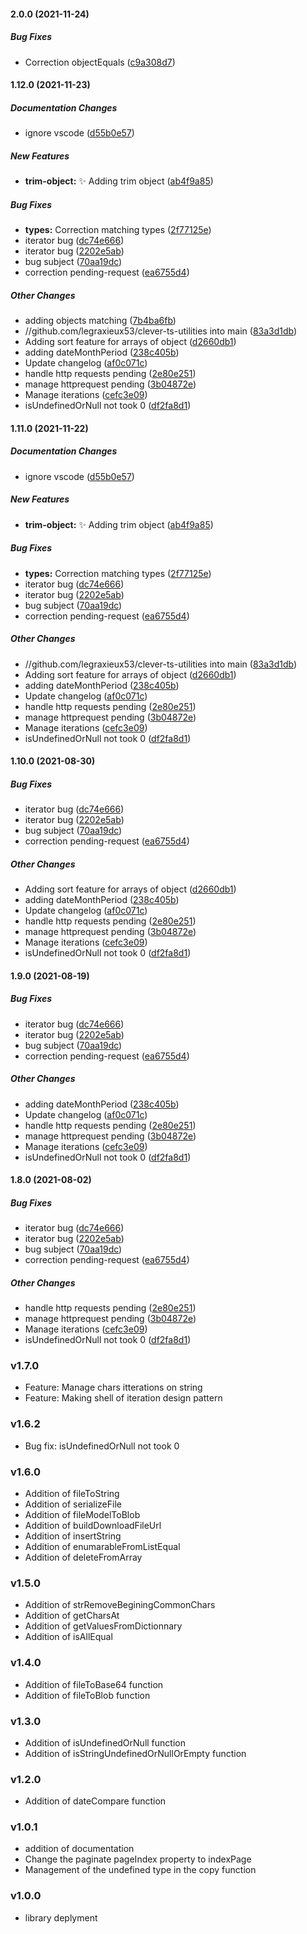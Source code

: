 #### 2.0.0 (2021-11-24)

##### Bug Fixes

*  Correction objectEquals ([c9a308d7](https://github.com/legraxieux53/clever-ts-utilities/commit/c9a308d7a5a32f10d4f329b0f4e92822355e82d6))

#### 1.12.0 (2021-11-23)

##### Documentation Changes

*  ignore vscode ([d55b0e57](https://github.com/legraxieux53/clever-ts-utilities/commit/d55b0e57d94a001ce907ec18e71b8429b8e2b4e0))

##### New Features

* **trim-object:**  :sparkles: Adding trim object ([ab4f9a85](https://github.com/legraxieux53/clever-ts-utilities/commit/ab4f9a857783f15854ec382422fe0594b8e759de))

##### Bug Fixes

* **types:**  Correction matching types ([2f77125e](https://github.com/legraxieux53/clever-ts-utilities/commit/2f77125e10ba3569f4abf4ecd984e640fcce648e))
*  iterator bug ([dc74e666](https://github.com/legraxieux53/clever-ts-utilities/commit/dc74e66652f3550c4de8e235518105a38b85d46a))
*  iterator bug ([2202e5ab](https://github.com/legraxieux53/clever-ts-utilities/commit/2202e5ab23c41a715f8397b7e2f4315fe74a12df))
*  bug subject ([70aa19dc](https://github.com/legraxieux53/clever-ts-utilities/commit/70aa19dc58b5ae38540dbdd7fb51592f744c005e))
*  correction pending-request ([ea6755d4](https://github.com/legraxieux53/clever-ts-utilities/commit/ea6755d43c8e2b5fcdc40378d0e18c9991acd18a))

##### Other Changes

*  adding objects matching ([7b4ba6fb](https://github.com/legraxieux53/clever-ts-utilities/commit/7b4ba6fbb5abab0874123bf8b4234ef69e83a90b))
* //github.com/legraxieux53/clever-ts-utilities into main ([83a3d1db](https://github.com/legraxieux53/clever-ts-utilities/commit/83a3d1db3d2203900ba3fadc9d170a0a79c61fb2))
*  Adding sort feature for arrays of object ([d2660db1](https://github.com/legraxieux53/clever-ts-utilities/commit/d2660db1f32afac35d2ddad26d165f4231e3bf37))
*  adding dateMonthPeriod ([238c405b](https://github.com/legraxieux53/clever-ts-utilities/commit/238c405b2c5fcef03821807d75b92abd8c38f2f4))
*  Update changelog ([af0c071c](https://github.com/legraxieux53/clever-ts-utilities/commit/af0c071c271a29a899167ff7dcb657aca42ac431))
*  handle http requests pending ([2e80e251](https://github.com/legraxieux53/clever-ts-utilities/commit/2e80e2510dd15007964f0c63cf39682e12d90ff2))
*  manage httprequest pending ([3b04872e](https://github.com/legraxieux53/clever-ts-utilities/commit/3b04872eba2cf985f0dfd052c2e353bd891fbd89))
*  Manage iterations ([cefc3e09](https://github.com/legraxieux53/clever-ts-utilities/commit/cefc3e09dbfbc71ca6ea5714801d671952702990))
*  isUndefinedOrNull not took 0 ([df2fa8d1](https://github.com/legraxieux53/clever-ts-utilities/commit/df2fa8d1aba9dcd1808e80c22a8a321d5ec1f8f6))

#### 1.11.0 (2021-11-22)

##### Documentation Changes

*  ignore vscode ([d55b0e57](https://github.com/legraxieux53/clever-ts-utilities/commit/d55b0e57d94a001ce907ec18e71b8429b8e2b4e0))

##### New Features

* **trim-object:**  :sparkles: Adding trim object ([ab4f9a85](https://github.com/legraxieux53/clever-ts-utilities/commit/ab4f9a857783f15854ec382422fe0594b8e759de))

##### Bug Fixes

* **types:**  Correction matching types ([2f77125e](https://github.com/legraxieux53/clever-ts-utilities/commit/2f77125e10ba3569f4abf4ecd984e640fcce648e))
*  iterator bug ([dc74e666](https://github.com/legraxieux53/clever-ts-utilities/commit/dc74e66652f3550c4de8e235518105a38b85d46a))
*  iterator bug ([2202e5ab](https://github.com/legraxieux53/clever-ts-utilities/commit/2202e5ab23c41a715f8397b7e2f4315fe74a12df))
*  bug subject ([70aa19dc](https://github.com/legraxieux53/clever-ts-utilities/commit/70aa19dc58b5ae38540dbdd7fb51592f744c005e))
*  correction pending-request ([ea6755d4](https://github.com/legraxieux53/clever-ts-utilities/commit/ea6755d43c8e2b5fcdc40378d0e18c9991acd18a))

##### Other Changes

* //github.com/legraxieux53/clever-ts-utilities into main ([83a3d1db](https://github.com/legraxieux53/clever-ts-utilities/commit/83a3d1db3d2203900ba3fadc9d170a0a79c61fb2))
*  Adding sort feature for arrays of object ([d2660db1](https://github.com/legraxieux53/clever-ts-utilities/commit/d2660db1f32afac35d2ddad26d165f4231e3bf37))
*  adding dateMonthPeriod ([238c405b](https://github.com/legraxieux53/clever-ts-utilities/commit/238c405b2c5fcef03821807d75b92abd8c38f2f4))
*  Update changelog ([af0c071c](https://github.com/legraxieux53/clever-ts-utilities/commit/af0c071c271a29a899167ff7dcb657aca42ac431))
*  handle http requests pending ([2e80e251](https://github.com/legraxieux53/clever-ts-utilities/commit/2e80e2510dd15007964f0c63cf39682e12d90ff2))
*  manage httprequest pending ([3b04872e](https://github.com/legraxieux53/clever-ts-utilities/commit/3b04872eba2cf985f0dfd052c2e353bd891fbd89))
*  Manage iterations ([cefc3e09](https://github.com/legraxieux53/clever-ts-utilities/commit/cefc3e09dbfbc71ca6ea5714801d671952702990))
*  isUndefinedOrNull not took 0 ([df2fa8d1](https://github.com/legraxieux53/clever-ts-utilities/commit/df2fa8d1aba9dcd1808e80c22a8a321d5ec1f8f6))

#### 1.10.0 (2021-08-30)

##### Bug Fixes

*  iterator bug ([dc74e666](https://github.com/legraxieux53/clever-ts-utilities/commit/dc74e66652f3550c4de8e235518105a38b85d46a))
*  iterator bug ([2202e5ab](https://github.com/legraxieux53/clever-ts-utilities/commit/2202e5ab23c41a715f8397b7e2f4315fe74a12df))
*  bug subject ([70aa19dc](https://github.com/legraxieux53/clever-ts-utilities/commit/70aa19dc58b5ae38540dbdd7fb51592f744c005e))
*  correction pending-request ([ea6755d4](https://github.com/legraxieux53/clever-ts-utilities/commit/ea6755d43c8e2b5fcdc40378d0e18c9991acd18a))

##### Other Changes

*  Adding sort feature for arrays of object ([d2660db1](https://github.com/legraxieux53/clever-ts-utilities/commit/d2660db1f32afac35d2ddad26d165f4231e3bf37))
*  adding dateMonthPeriod ([238c405b](https://github.com/legraxieux53/clever-ts-utilities/commit/238c405b2c5fcef03821807d75b92abd8c38f2f4))
*  Update changelog ([af0c071c](https://github.com/legraxieux53/clever-ts-utilities/commit/af0c071c271a29a899167ff7dcb657aca42ac431))
*  handle http requests pending ([2e80e251](https://github.com/legraxieux53/clever-ts-utilities/commit/2e80e2510dd15007964f0c63cf39682e12d90ff2))
*  manage httprequest pending ([3b04872e](https://github.com/legraxieux53/clever-ts-utilities/commit/3b04872eba2cf985f0dfd052c2e353bd891fbd89))
*  Manage iterations ([cefc3e09](https://github.com/legraxieux53/clever-ts-utilities/commit/cefc3e09dbfbc71ca6ea5714801d671952702990))
*  isUndefinedOrNull not took 0 ([df2fa8d1](https://github.com/legraxieux53/clever-ts-utilities/commit/df2fa8d1aba9dcd1808e80c22a8a321d5ec1f8f6))

#### 1.9.0 (2021-08-19)

##### Bug Fixes

*  iterator bug ([dc74e666](https://github.com/legraxieux53/clever-ts-utilities/commit/dc74e66652f3550c4de8e235518105a38b85d46a))
*  iterator bug ([2202e5ab](https://github.com/legraxieux53/clever-ts-utilities/commit/2202e5ab23c41a715f8397b7e2f4315fe74a12df))
*  bug subject ([70aa19dc](https://github.com/legraxieux53/clever-ts-utilities/commit/70aa19dc58b5ae38540dbdd7fb51592f744c005e))
*  correction pending-request ([ea6755d4](https://github.com/legraxieux53/clever-ts-utilities/commit/ea6755d43c8e2b5fcdc40378d0e18c9991acd18a))

##### Other Changes

*  adding dateMonthPeriod ([238c405b](https://github.com/legraxieux53/clever-ts-utilities/commit/238c405b2c5fcef03821807d75b92abd8c38f2f4))
*  Update changelog ([af0c071c](https://github.com/legraxieux53/clever-ts-utilities/commit/af0c071c271a29a899167ff7dcb657aca42ac431))
*  handle http requests pending ([2e80e251](https://github.com/legraxieux53/clever-ts-utilities/commit/2e80e2510dd15007964f0c63cf39682e12d90ff2))
*  manage httprequest pending ([3b04872e](https://github.com/legraxieux53/clever-ts-utilities/commit/3b04872eba2cf985f0dfd052c2e353bd891fbd89))
*  Manage iterations ([cefc3e09](https://github.com/legraxieux53/clever-ts-utilities/commit/cefc3e09dbfbc71ca6ea5714801d671952702990))
*  isUndefinedOrNull not took 0 ([df2fa8d1](https://github.com/legraxieux53/clever-ts-utilities/commit/df2fa8d1aba9dcd1808e80c22a8a321d5ec1f8f6))

#### 1.8.0 (2021-08-02)

##### Bug Fixes

*  iterator bug ([dc74e666](https://github.com/legraxieux53/clever-ts-utilities/commit/dc74e66652f3550c4de8e235518105a38b85d46a))
*  iterator bug ([2202e5ab](https://github.com/legraxieux53/clever-ts-utilities/commit/2202e5ab23c41a715f8397b7e2f4315fe74a12df))
*  bug subject ([70aa19dc](https://github.com/legraxieux53/clever-ts-utilities/commit/70aa19dc58b5ae38540dbdd7fb51592f744c005e))
*  correction pending-request ([ea6755d4](https://github.com/legraxieux53/clever-ts-utilities/commit/ea6755d43c8e2b5fcdc40378d0e18c9991acd18a))

##### Other Changes

*  handle http requests pending ([2e80e251](https://github.com/legraxieux53/clever-ts-utilities/commit/2e80e2510dd15007964f0c63cf39682e12d90ff2))
*  manage httprequest pending ([3b04872e](https://github.com/legraxieux53/clever-ts-utilities/commit/3b04872eba2cf985f0dfd052c2e353bd891fbd89))
*  Manage iterations ([cefc3e09](https://github.com/legraxieux53/clever-ts-utilities/commit/cefc3e09dbfbc71ca6ea5714801d671952702990))
*  isUndefinedOrNull not took 0 ([df2fa8d1](https://github.com/legraxieux53/clever-ts-utilities/commit/df2fa8d1aba9dcd1808e80c22a8a321d5ec1f8f6))


### v1.7.0

- Feature: Manage chars itterations on string
- Feature: Making shell of iteration design pattern

### v1.6.2

- Bug fix: isUndefinedOrNull not took 0

### v1.6.0

- Addition of fileToString
- Addition of serializeFile
- Addition of fileModelToBlob
- Addition of buildDownloadFileUrl
- Addition of insertString
- Addition of enumarableFromListEqual
- Addition of deleteFromArray

### v1.5.0

- Addition of strRemoveBeginingCommonChars
- Addition of getCharsAt
- Addition of getValuesFromDictionnary
- Addition of isAllEqual

### v1.4.0

- Addition of fileToBase64 function
- Addition of fileToBlob function

### v1.3.0

- Addition of isUndefinedOrNull function
- Addition of isStringUndefinedOrNullOrEmpty function

### v1.2.0

- Addition of dateCompare function

### v1.0.1

- addition of documentation
- Change the paginate pageIndex property to indexPage
- Management of the undefined type in the copy function

### v1.0.0

- library deplyment